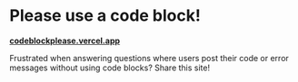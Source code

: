 # Please use a code block!

[**codeblockplease.vercel.app**](https://codeblockplease.vercel.app/)

Frustrated when answering questions where users post their code or error messages without using code blocks? Share this site!
